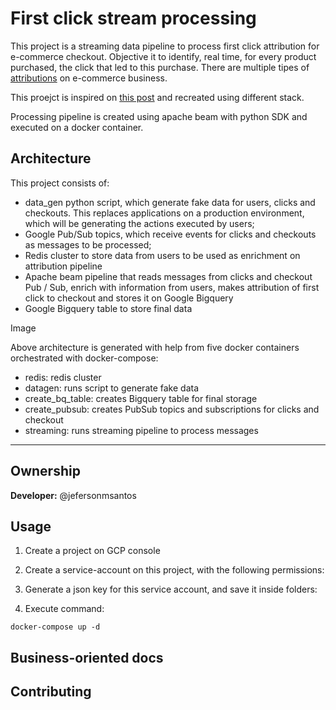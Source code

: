 # First click stream processing

This project is a streaming data pipeline to process first click attribution for e-commerce checkout. Objective it to identify, real time, for every product purchased, the click that led to this purchase. There are multiple tipes of [attributions](https://www.shopify.com/blog/marketing-attribution#3) on e-commerce business.

This proejct is inspired on [this post](https://www.startdataengineering.com/post/data-engineering-project-for-beginners-stream-edition/) and recreated using different stack.

Processing pipeline is created using apache beam with python SDK and executed on a docker container.

## Architecture

This project consists of:
- data_gen python script, which generate fake data for users, clicks and checkouts. This replaces applications on a production environment, which will be generating the actions executed by users;
- Google Pub/Sub topics, which receive events for clicks and checkouts as messages to be processed;
- Redis cluster to store data from users to be used as enrichment on attribution pipeline
- Apache beam pipeline that reads messages from clicks and checkout Pub / Sub, enrich with information from users, makes attribution of first click to checkout and stores it on Google Bigquery
- Google Bigquery table to store final data

Image


Above architecture is generated with help from five docker containers orchestrated with docker-compose:
- redis: redis cluster
- datagen: runs script to generate fake data
- create_bq_table: creates Bigquery table for final storage
- create_pubsub: creates PubSub topics and subscriptions for clicks and checkout
- streaming: runs streaming pipeline to process messages

---

## Ownership
**Developer:** @jefersonmsantos

## Usage

1. Create a project on GCP console
2. Create a service-account on this project, with the following permissions:

3. Generate a json key for this service account, and save it inside folders:

4. Execute command:
```
docker-compose up -d
```


## Business-oriented docs


## Contributing